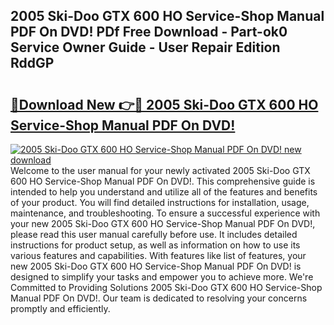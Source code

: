 ## 2005 Ski-Doo GTX 600 HO Service-Shop Manual PDF On DVD! PDf Free Download - Part-ok0 Service Owner Guide - User Repair Edition RddGP

# <h2><a href="http://bc48295.oget.top/?id=2005+Ski-Doo+GTX+600+HO+Service-Shop+Manual+PDF+On+DVD!">🔗Download New 👉🔴 2005 Ski-Doo GTX 600 HO Service-Shop Manual PDF On DVD!</a></h2>

[![2005 Ski-Doo GTX 600 HO Service-Shop Manual PDF On DVD! new download](https://i.imgur.com/5g1atiW.png)](http://bc48295.oget.top/?id=2005+Ski-Doo+GTX+600+HO+Service-Shop+Manual+PDF+On+DVD!)
Welcome to the user manual for your newly activated 2005 Ski-Doo GTX 600 HO Service-Shop Manual PDF On DVD!. This comprehensive guide is intended to help you understand and utilize all of the features and benefits of your product. You will find detailed instructions for installation, usage, maintenance, and troubleshooting. To ensure a successful experience with your new 2005 Ski-Doo GTX 600 HO Service-Shop Manual PDF On DVD!, please read this user manual carefully before use. It includes detailed instructions for product setup, as well as information on how to use its various features and capabilities. With features like list of features, your new 2005 Ski-Doo GTX 600 HO Service-Shop Manual PDF On DVD! is designed to simplify your tasks and empower you to achieve more. We're Committed to Providing Solutions 2005 Ski-Doo GTX 600 HO Service-Shop Manual PDF On DVD!. Our team is dedicated to resolving your concerns promptly and efficiently.
